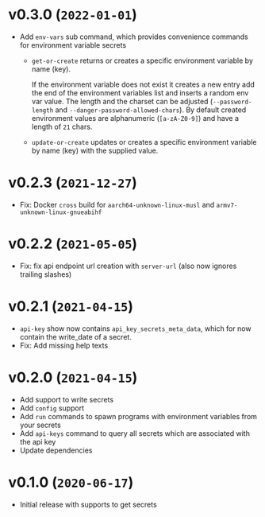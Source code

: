# v0.3.0 (`2022-01-01`)

-   Add `env-vars` sub command, which provides convenience commands for environment variable secrets

    -   `get-or-create` returns or creates a specific environment variable by name (key).

        If the environment variable does not exist it creates a new entry add the end of the environment variables list and inserts a random env var value. The length and the charset can be adjusted (`--password-length` and `--danger-password-allowed-chars`). By default created environment values are alphanumeric (`[a-zA-Z0-9]`) and have a length of `21` chars.

    -   `update-or-create` updates or creates a specific environment variable by name (key) with the supplied value.

# v0.2.3 (`2021-12-27`)

-   Fix: Docker `cross` build for `aarch64-unknown-linux-musl` and `armv7-unknown-linux-gnueabihf`

# v0.2.2 (`2021-05-05`)

-   Fix: fix api endpoint url creation with `server-url` (also now ignores trailing slashes)

# v0.2.1 (`2021-04-15`)

-   `api-key` show now contains `api_key_secrets_meta_data`, which for now contain the write_date of a secret.
-   Fix: Add missing help texts

# v0.2.0 (`2021-04-15`)

-   Add support to write secrets
-   Add `config` support
-   Add `run` commands to spawn programs with environment variables from your secrets
-   Add `api-keys` command to query all secrets which are associated with the api key
-   Update dependencies

# v0.1.0 (`2020-06-17`)

-   Initial release with supports to get secrets

